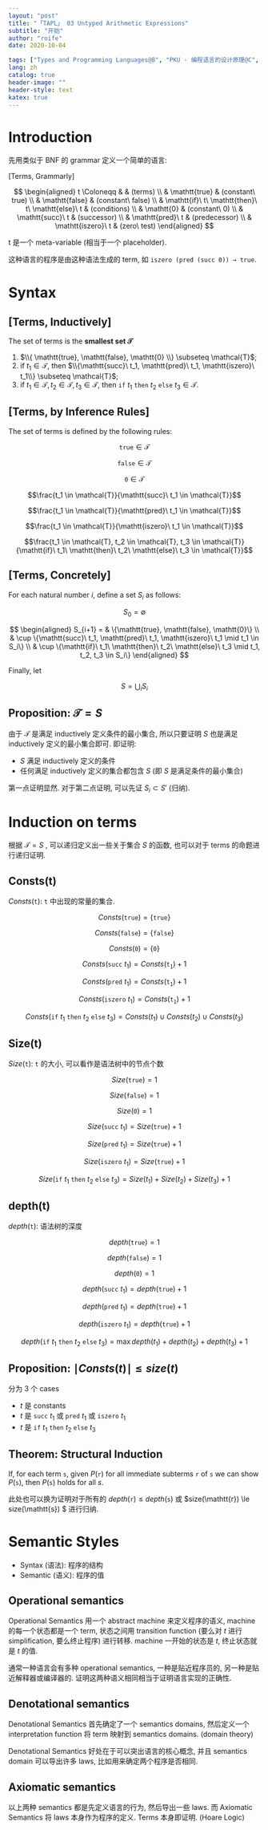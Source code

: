 ```yaml
---
layout: "post"
title: "「TAPL」 03 Untyped Arithmetic Expressions"
subtitle: "开始"
author: "roife"
date: 2020-10-04

tags: ["Types and Programming Languages@B", "PKU - 编程语言的设计原理@C", "程序语言理论@D", "类型系统@D"]
lang: zh
catalog: true
header-image: ""
header-style: text
katex: true
---
```


# Introduction

先用类似于 BNF 的 grammar 定义一个简单的语言:

[Terms, Grammarly]

$$
\begin{aligned}
t \Coloneqq & & (terms) \\
    & \mathtt{true} & (constant\ true) \\
    & \mathtt{false} & (constant\ false) \\
    & \mathtt{if}\ t\ \mathtt{then}\ t\ \mathtt{else}\ t & (conditions) \\
    & \mathtt{0} & (constant\ 0) \\
    & \mathtt{succ}\ t & (successor) \\
    & \mathtt{pred}\ t & (predecessor) \\
    & \mathtt{iszero}\ t & (zero\ test)
\end{aligned}
$$

t 是一个 meta-variable (相当于一个 placeholder).

这种语言的程序是由这种语法生成的 term, 如 `iszero (pred (succ 0)) → true`.

# Syntax

## [Terms, Inductively]

The set of terms is the **smallest set $\mathcal{T}$**

1. $\\{ \mathtt{true}, \mathtt{false}, \mathtt{0} \\} \subseteq \mathcal{T}$;
2. if $t_1 \in \mathcal{T}$, then $\\{\mathtt{succ}\ t_1, \mathtt{pred}\ t_1, \mathtt{iszero}\ t_1\\} \subseteq \mathcal{T}$;
3. if $t_1 \in \mathcal{T}, t_2 \in \mathcal{T}, t_3 \in \mathcal{T}$, then $\mathtt{if}\ t_1\ \mathtt{then}\ t_2\ \mathtt{else}\ t_3 \in \mathcal{T}$.

## [Terms, by Inference Rules]

The set of terms is defined by the following rules:

$$\mathtt{true} \in \mathcal{T}$$

$$\mathtt{false} \in \mathcal{T}$$

$$\mathtt{0} \in \mathcal{T}$$

$$\frac{t_1 \in \mathcal{T}}{\mathtt{succ}\ t_1 \in \mathcal{T}}$$

$$\frac{t_1 \in \mathcal{T}}{\mathtt{pred}\ t_1 \in \mathcal{T}}$$

$$\frac{t_1 \in \mathcal{T}}{\mathtt{iszero}\ t_1 \in \mathcal{T}}$$

$$\frac{t_1 \in \mathcal{T}, t_2 \in \mathcal{T}, t_3 \in \mathcal{T}}{\mathtt{if}\ t_1\ \mathtt{then}\ t_2\ \mathtt{else}\ t_3 \in \mathcal{T}}$$

## [Terms, Concretely]

For each natural number $i$, define a set $S_i$ as follows:

$$S_0 = \emptyset$$

$$
\begin{aligned}
S_{i+1} = & \{\mathtt{true}, \mathtt{false}, \mathtt{0}\} \\
& \cup \{\mathtt{succ}\ t_1, \mathtt{pred}\ t_1, \mathtt{iszero}\ t_1 \mid t_1 \in S_i\} \\
& \cup \{\mathtt{if}\ t_1\ \mathtt{then}\ t_2\ \mathtt{else}\ t_3 \mid t_1, t_2, t_3 \in S_i\}
\end{aligned}
$$

Finally, let

$$S = \bigcup_i S_i$$

## Proposition: $\mathcal{T} = S$

由于 $\mathcal{T}$ 是满足 inductively 定义条件的最小集合, 所以只要证明 $S$ 也是满足 inductively 定义的最小集合即可. 即证明:
- $S$ 满足 inductively 定义的条件
- 任何满足 inductively 定义的集合都包含 $S$ (即 $S$ 是满足条件的最小集合)

第一点证明显然. 对于第二点证明, 可以先证 $S_i \subset S'$ (归纳).

# Induction on terms

根据 $\mathcal{T} = S$ , 可以递归定义出一些关于集合 $S$ 的函数, 也可以对于 terms 的命题进行递归证明.

## Consts(t)

$Consts(\mathtt{t})$: $\mathtt{t}$ 中出现的常量的集合.

$$Consts(\mathtt{true}) = \{\mathtt{true}\}$$

$$Consts(\mathtt{false}) = \{\mathtt{false}\}$$

$$Consts(\mathtt{0}) = \{\mathtt{0}\}$$

$$Consts(\mathtt{succ}\ t_1)  = Consts(\mathtt{t_1}) + 1$$

$$Consts(\mathtt{pred}\ t_1)  = Consts(\mathtt{t_1}) + 1$$

$$Consts(\mathtt{iszero}\ t_1)  = Consts(\mathtt{t_1}) + 1$$

$$Consts(\mathtt{if}\ t_1\ \mathtt{then}\ t_2\ \mathtt{else}\ t_3) = Consts(t_1) \cup Consts(t_2) \cup Consts(t_3)$$

## Size(t)

$Size(\mathtt{t})$: $\mathtt{t}$ 的大小, 可以看作是语法树中的节点个数

$$Size(\mathtt{true}) = 1$$

$$Size(\mathtt{false}) = 1$$

$$Size(\mathtt{0}) = 1$$

$$Size(\mathtt{succ}\ t_1)  = Size(\mathtt{true}) + 1$$

$$Size(\mathtt{pred}\ t_1)  = Size(\mathtt{true}) + 1$$

$$Size(\mathtt{iszero}\ t_1)  = Size(\mathtt{true}) + 1$$

$$Size(\mathtt{if}\ t_1\ \mathtt{then}\ t_2\ \mathtt{else}\ t_3) = Size(t_1) + Size(t_2) + Size(t_3) + 1$$

## depth(t)

$depth(\mathtt{t})$: 语法树的深度

$$depth(\mathtt{true}) = 1$$

$$depth(\mathtt{false}) = 1$$

$$depth(\mathtt{0}) = 1$$

$$depth(\mathtt{succ}\ t_1)  = depth(\mathtt{true}) + 1$$

$$depth(\mathtt{pred}\ t_1)  = depth(\mathtt{true}) + 1$$

$$depth(\mathtt{iszero}\ t_1)  = depth(\mathtt{true}) + 1$$

$$depth(\mathtt{if}\ t_1\ \mathtt{then}\ t_2\ \mathtt{else}\ t_3) = \max{depth(t_1) + depth(t_2) + depth(t_3)} + 1$$

## Proposition: $\mid Consts(t) \mid \leq size(t)$

分为 3 个 cases
- $t$ 是  constants
- $t$ 是 $\mathtt{succ}\ t_1$ 或 $\mathtt{pred}\ t_1$ 或 $\mathtt{iszero}\ t_1$
- $t$ 是 $\mathtt{if}\ t_1\ \mathtt{then}\ t_2\ \mathtt{else}\ t_3$

## Theorem: Structural Induction

If, for each term $\mathtt{s}$,
given $P(\mathtt{r})$ for all immediate subterms $\mathtt{r}$ of $\mathtt{s}$
we can show $P(\mathtt{s})$,
then $P(\mathtt{s})$ holds for all $s$.

此处也可以换为证明对于所有的 $depth(\mathtt{r}) \le depth(\mathtt{s})$ 或 $size(\mathtt{r}) \le size(\mathtt{s}) $ 进行归纳.

# Semantic Styles

- Syntax (语法): 程序的结构
- Semantic (语义): 程序的值

## Operational semantics

Operational Semantics 用一个 abstract machine 来定义程序的语义, machine 的每一个状态都是一个 term, 状态之间用 transition function (要么对 $t$ 进行 simplification, 要么终止程序) 进行转移. machine 一开始的状态是 $t$, 终止状态就是 $t$ 的值.

通常一种语言会有多种 operational semantics, 一种是贴近程序员的, 另一种是贴近解释器或编译器的. 证明这两种语义相同相当于证明语言实现的正确性.

## Denotational semantics

Denotational Semantics 首先确定了一个 semantics domains, 然后定义一个 interpretation function 将 term 映射到 semantics domains. (domain theory)

Denotational Semantics 好处在于可以突出语言的核心概念, 并且 semantics domain 可以导出许多 laws, 比如用来确定两个程序是否相同.

## Axiomatic semantics

以上两种 semantics 都是先定义语言的行为, 然后导出一些 laws. 而 Axiomatic Semantics 将 laws 本身作为程序的定义. Terms 本身即证明. (Hoare Logic)

